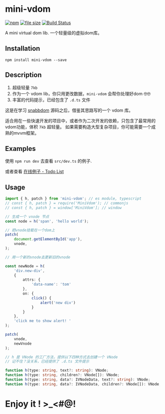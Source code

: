 # mini-vdom

[![npm](https://img.shields.io/npm/v/mini-vdom.svg)](https://www.npmjs.com/package/mini-vdom) [![file size](https://img.shields.io/github/size/shalldie/mini-mvvm/dist/mini-vdom.js.svg)](https://www.npmjs.com/package/mini-vdom) [![Build Status](https://travis-ci.org/shalldie/mini-mvvm.svg?branch=master)](https://travis-ci.org/shalldie/mini-mvvm)

A mini virtual dom lib. 一个轻量级的虚拟dom库。

## Installation

    npm install mini-vdom --save

## Description

1. 超级轻量 `7kb`
2. 作为一个 vdom lib，你只用更改数据，`mini-vdom` 会帮你处理好dom 🤓🤓
3. 丰富的代码提示，已经包含了 `.d.ts` 文件


这是在学习 [snabbdom](https://github.com/snabbdom/snabbdom) 源码之后，借鉴其思路写的一个 vdom 库。

适合用在一些快速开发的项目中，或者作为二次开发的依赖，只包含了最常用的vdom功能，体积 `7kb` 超轻量。 如果需要构造大型复杂项目，你可能需要一个成熟的mvvm框架。


## Examples

使用 `npm run dev` 去查看 `src/dev.ts` 的例子.

或者查看 [在线例子 - Todo List](https://shalldie.github.io/demos/mini-vdom/)


## Usage

```ts
import { h, patch } from 'mini-vdom'; // es module, typescript
// const { h, patch } = require('MiniVdom'); // commonjs
// const { h, patch } = window['MiniVdom']; // window

// 生成一个 vnode 节点
const node = h('span', 'hello world');

// 把vnode挂载在一个dom上
patch(
    document.getElementById('app'),
    vnode,
);

// 用一个新的vnode去更新旧的vnode

const newNode = h(
    'div.new-div',
    {
        attrs: {
            'data-name': 'tom'
        },
        on: {
            click() {
                alert('new div')
            }
        }
    },
    'click me to show alert! '
);

patch(
    vnode,
    newVnode
);

```

```ts
// h 是 VNode 的工厂方法，提供以下四种方式去创建一个 VNode
// 记不住？没关系，已经提供了 .d.ts 文件提示

function h(type: string, text?: string): VNode;
function h(type: string, children?: VNode[]): VNode;
function h(type: string, data?: IVNodeData, text?: string): VNode;
function h(type: string, data?: IVNodeData, children?: VNode[]): VNode;
```


# Enjoy it ! >_<#@!
